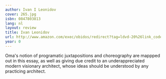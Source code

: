 ```yaml
---
author: Ivan I Leonidov
cover: 265.jpg
isbn: 0847803813
lang: nl
layout: review
title: Ivan Leonidov
url: http://www.amazon.com/exec/obidos/redirect?tag=ldvd-20%26link_code=xm2%26camp=2025%26creative=165953%26path=http://www.amazon.com/gp/redirect.html%253fASIN=0847803813%2526tag=ldvd-20%2526lcode=xm2%2526cID=2025%2526ccmID=165953%2526location=/o/ASIN/0847803813%25253FSubscriptionId=0VJDVJ14KM0P0VXDCQ82
year: 0
---
```


Oma's notion of programatic juxtapositions and choreography are mappped out in this essay, as well as giving due credit to an underappreciated modern visionary architect, whose ideas should be understood by any practicing architect.
